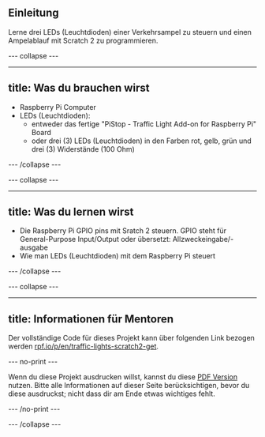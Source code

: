 ## Einleitung

Lerne drei LEDs (Leuchtdioden) einer Verkehrsampel zu steuern und einen Ampelablauf mit Scratch 2 zu programmieren.

\--- collapse \---

* * *

## title: Was du brauchen wirst

- Raspberry Pi Computer
- LEDs (Leuchtdioden): 
    - entweder das fertige "PiStop - Traffic Light Add-on for Raspberry Pi" Board
    - oder drei (3) LEDs (Leuchtdioden) in den Farben rot, gelb, grün und drei (3) Widerstände (100 Ohm)

\--- /collapse \---

\--- collapse \---

* * *

## title: Was du lernen wirst

- Die Raspberry Pi GPIO pins mit Sratch 2 steuern. GPIO steht für General-Purpose Input/Output oder übersetzt: Allzweckeingabe/-ausgabe
- Wie man LEDs (Leuchtdioden) mit dem Raspberry Pi steuert

\--- /collapse \---

\--- collapse \---

* * *

## title: Informationen für Mentoren

Der vollständige Code für dieses Projekt kann über folgenden Link bezogen werden [rpf.io/p/en/traffic-lights-scratch2-get](https://rpf.io/p/en/traffic-lights-scratch2-get).

\--- no-print \---

Wenn du diese Projekt ausdrucken willst, kannst du diese [PDF Version](https://github.com/raspberrypilearning/jam-worksheets/raw/master/pdf/Traffic-Lights-Scratch2.pdf) nutzen. Bitte alle Informationen auf dieser Seite berücksichtigen, bevor du diese ausdruckst; nicht dass dir am Ende etwas wichtiges fehlt.

\--- /no-print \---

\--- /collapse \---